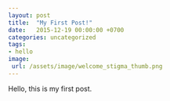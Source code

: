 ```yaml
---
layout: post
title:  "My First Post!"
date:   2015-12-19 00:00:00 +0700
categories: uncategorized
tags:
- hello
image:
 url: /assets/image/welcome_stigma_thumb.png
---
```



Hello, this is my first post.


